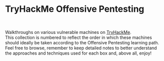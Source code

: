 # TryHackMe Offensive Pentesting

<br>

Walkthroughs on various vulnerable machines on [TryHackMe](https://tryhackme.com/).
<br>
This collection is numbered to reflect the order in which these machines should ideally be taken according to the Offensive Pentesting learning path.
<br>
Feel free to browse, remember to keep detailed notes to better understand the approaches and techniques used for each box and, above all, enjoy!
